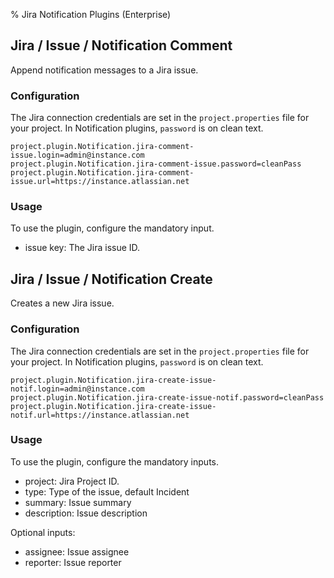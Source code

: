% Jira Notification Plugins (Enterprise)


## Jira / Issue / Notification Comment

Append notification messages to a Jira issue.

### Configuration

The Jira connection credentials are set in the `project.properties` file
for your project.
In Notification plugins, `password` is on clean text.

```
project.plugin.Notification.jira-comment-issue.login=admin@instance.com
project.plugin.Notification.jira-comment-issue.password=cleanPass
project.plugin.Notification.jira-comment-issue.url=https://instance.atlassian.net
```

### Usage

To use the plugin, configure the mandatory input.


* issue key: The Jira issue ID.


## Jira / Issue / Notification Create

Creates a new Jira issue.

### Configuration

The Jira connection credentials are set in the `project.properties` file
for your project.
In Notification plugins, `password` is on clean text. 

```
project.plugin.Notification.jira-create-issue-notif.login=admin@instance.com
project.plugin.Notification.jira-create-issue-notif.password=cleanPass
project.plugin.Notification.jira-create-issue-notif.url=https://instance.atlassian.net
```

### Usage

To use the plugin, configure the mandatory inputs.


* project: Jira Project ID.
* type: Type of the issue, default Incident
* summary: Issue summary
* description: Issue description

Optional inputs:

* assignee: Issue assignee
* reporter: Issue reporter

